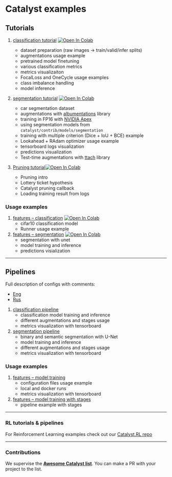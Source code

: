 # Catalyst examples

## Tutorials

1. [classification tutorial](./notebooks/classification-tutorial.ipynb) [![Open In Colab](https://colab.research.google.com/assets/colab-badge.svg)](https://colab.research.google.com/github/catalyst-team/catalyst/blob/master/examples/notebooks/classification-tutorial.ipynb)
    - dataset preparation (raw images -> train/valid/infer splits)
    - augmentations usage example
    - pretrained model finetuning
    - various classification metrics
    - metrics visualizaiton
    - FocalLoss and OneCycle usage examples
    - class imbalance handling
    - model inference
1. [segmentation tutorial](notebooks/segmentation-tutorial.ipynb) [![Open In Colab](https://colab.research.google.com/assets/colab-badge.svg)](https://colab.research.google.com/github/catalyst-team/catalyst/blob/master/examples/notebooks/segmentation-tutorial.ipynb)
    - car segmentation dataset
    - augmentations with [albumentations](https://github.com/albu/albumentations) library
    - training in FP16 with [NVIDIA Apex](https://github.com/NVIDIA/apex)
    - using segmentation models from `catalyst/contrib/models/segmentation`
    - training with multiple criterion (Dice + IoU + BCE) example
    - Lookahead + RAdam optimizer usage example
    - tensorboard logs visualization
    - predictions visualization
    - Test-time augmentations with [ttach](https://github.com/qubvel/ttach) library
    
3.  [Pruning tutorial](notebooks/Pruning.ipynb)[![Open In Colab](https://colab.research.google.com/assets/colab-badge.svg)](https://colab.research.google.com/github/catalyst-team/catalyst/blob/master/examples/notebooks/Pruning.ipynb)
    - Pruning intro
    - Lottery ticket hypothesis
    - Catalyst pruning callback
    - Loading training result from logs

### Usage examples
1. [features – classification](./notebooks/classification-example.ipynb) [![Open In Colab](https://colab.research.google.com/assets/colab-badge.svg)](https://colab.research.google.com/github/catalyst-team/catalyst/blob/master/examples/notebooks/classification-example.ipynb)
    - cifar10 classification model
    - Runner usage example
1. [features – segmentation](./notebooks/segmentation-example.ipynb) [![Open In Colab](https://colab.research.google.com/assets/colab-badge.svg)](https://colab.research.google.com/github/catalyst-team/catalyst/blob/master/examples/notebooks/segmentation-example.ipynb)
    - segmentation with unet
    - model training and inference
    - predictions visialization

----

## Pipelines

Full description of configs with comments:
- [Eng](configs/config-description-eng.yml)
- [Rus](configs/config-description-rus.yml)

1. [classification pipeline](https://github.com/catalyst-team/classification)
    - classification model training and inference
    - different augmentations and stages usage
    - metrics visualization with tensorboard
1. [segmentation pipeline](https://github.com/catalyst-team/segmentation)
    - binary and semantic segmentation with U-Net
    - model training and inference
    - different augmentations and stages usage
    - metrics visualization with tensorboard

### Usage examples
1. [features – model training](cifar_simple)
    - configuration files usage example
    - local and docker runs
    - metrics visualization with tensorboard
1. [features – model training with stages](cifar_stages)
    - pipeline example with stages

----

### RL tutorials & pipelines
For Reinforcement Learning examples check out our [Catalyst.RL repo](https://github.com/catalyst-team/catalyst-rl)

----


### Contributions

We supervise the **[Awesome Catalyst list](https://github.com/catalyst-team/awesome-catalyst-list)**. You can make a PR with your project to the list.
